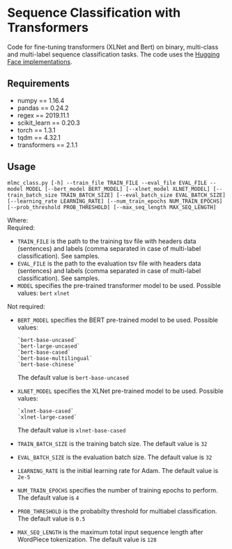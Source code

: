 # Sequence Classification with Transformers
Code for fine-tuning transformers (XLNet and Bert) on binary, multi-class and multi-label sequence classification tasks.
The code uses the [Hugging Face implementations](https://github.com/huggingface/transformers/).

## Requirements
- numpy == 1.16.4
- pandas == 0.24.2
- regex == 2019.11.1
- scikit_learn == 0.20.3
- torch == 1.3.1
- tqdm == 4.32.1
- transformers == 2.1.1

## Usage
`mlmc_class.py [-h] --train_file TRAIN_FILE --eval_file EVAL_FILE --model MODEL [--bert_model BERT_MODEL] [--xlnet_model XLNET_MODEL]
                     [--train_batch_size TRAIN_BATCH_SIZE] [--eval_batch_size EVAL_BATCH_SIZE] [--learning_rate LEARNING_RATE]
                     [--num_train_epochs NUM_TRAIN_EPOCHS] [--prob_threshold PROB_THRESHOLD] [--max_seq_length MAX_SEQ_LENGTH]`

Where:  
Required:  
-   `TRAIN_FILE` is the path to the training tsv file with headers data (sentences) and labels (comma separated in case of multi-label classification). See samples.
-   `EVAL_FILE` is the path to the evaluation tsv file with headers data (sentences) and labels (comma separated in case of multi-label classification). See samples.
-   `MODEL` specifies the pre-trained transformer model to be used.  Possible values: 
        `bert`
        `xlnet`

Not required:  
-   `BERT_MODEL` specifies the BERT pre-trained model to be used. Possible values:  

        `bert-base-uncased`  
        `bert-large-uncased`  
        `bert-base-cased`  
        `bert-base-multilingual`  
        `bert-base-chinese`  
        
    The default value is `bert-base-uncased`  
-   `XLNET_MODEL` specifies the XLNet pre-trained model to be used. Possible values:  

        `xlnet-base-cased`  
        `xlnet-large-cased`  
        
    The default value is `xlnet-base-cased`
-	`TRAIN_BATCH_SIZE` is the training batch size.
    The default value is `32`
-	`EVAL_BATCH_SIZE` is the evaluation batch size.
    The default value is `32`
- `LEARNING_RATE` is the initial learning rate for Adam.
    The default value is `2e-5`
- `NUM_TRAIN_EPOCHS` specifies the number of training epochs to perform.
    The default value is `4`
- `PROB_THRESHOLD` is the probabilty threshold for multiabel classification.
    The default value is `0.5`
- `MAX_SEQ_LENGTH` is the maximum total input sequence length after WordPiece tokenization.
    The default value is `128`  
